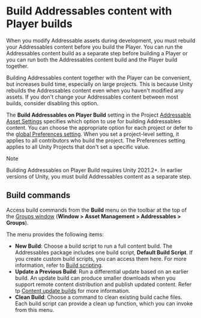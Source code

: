 # Build Addressables content with Player builds

When you modify Addressable assets during development, you must rebuild your Addressables content before you build the Player. You can run the Addressables content build as a separate step before building a Player or you can run both the Addressables content build and the Player build together. 

Building Addressables content together with the Player can be convenient, but increases build time, especially on large projects. This is because Unity rebuilds the Addressables content even when you haven't modified any assets. If you don't change your Addressables content between most builds, consider disabling this option.

The __Build Addressables on Player Build__ setting in the Project [Addressable Asset Settings](xref:addressables-asset-settings#build) specifies which option to use for building Addressables content. You can choose the appropriate option for each project or defer to the [global Preferences setting](addressables-preferences.md). When you set a project-level setting, it applies to all contributors who build the project. The Preferences setting applies to all Unity Projects that don't set a specific value.

> [!NOTE] 
> Building Addressables on Player Build requires Unity 2021.2+. In earlier versions of Unity, you must build Addressables content as a separate step.

## Build commands

Access build commands from the __Build__ menu on the toolbar at the top of the [Groups window](GroupsWindow.md) (**Window &gt; Asset Management &gt; Addressables &gt; Groups**).

The menu provides the following items:

* __New Build__: Choose a build script to run a full content build. The Addressables package includes one build script, __Default Build Script__. If you create custom build scripts, you can access them here. For more information, refer to [Build scripting](BuildPlayerContent.md).
* __Update a Previous Build__: Run a differential update based on an earlier build. An update build can produce smaller downloads when you support remote content distribution and publish updated content. Refer tp [Content update builds](ContentUpdateWorkflow.md) for more information.
* __Clean Build__: Choose a command to clean existing build cache files. Each build script can provide a clean up function, which you can invoke from this menu.
